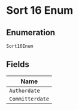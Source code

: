 
# Sort 16 Enum

## Enumeration

`Sort16Enum`

## Fields

| Name |
|  --- |
| `Authordate` |
| `Committerdate` |

